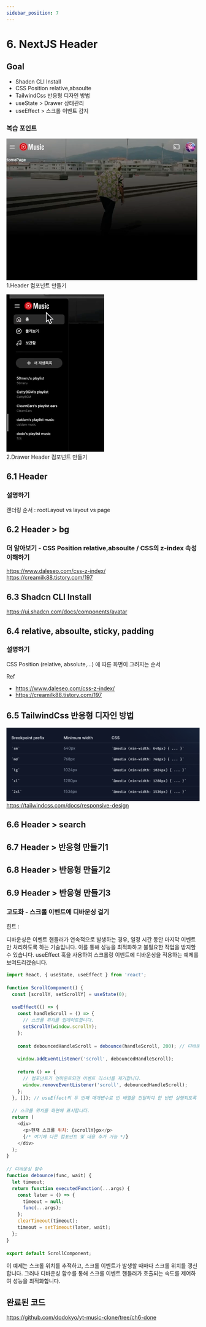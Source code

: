 ```yaml
---
sidebar_position: 7
---
```


# 6. NextJS Header 


## Goal

- Shadcn CLI Install 
- CSS Position relative,absoulte  
- TailwindCss 반응형 디자인 방법  
- useState > Drawer 상태관리
- useEffect > 스크롤 이벤트 감지  

### 복습 포인트

![Alt text](image-31.png)  
1.Header 컴포넌트 만들기  


![Alt text](image-30.png)  
2.Drawer Header 컴포넌트 만들기  



## 6.1 Header

### 설명하기 

랜더링 순서 : rootLayout vs layout vs page 

## 6.2 Header > bg

### 더 알아보기 - CSS Position relative,absoulte / CSS의 z-index 속성 이해하기

https://www.daleseo.com/css-z-index/  
https://creamilk88.tistory.com/197  

## 6.3 Shadcn CLI Install
https://ui.shadcn.com/docs/components/avatar

## 6.4 relative, absoulte, sticky, padding


### 설명하기

CSS Position (relative, absolute,...) 에 따른 화면이 그려지는 순서    

Ref   
- https://www.daleseo.com/css-z-index/    
- https://creamilk88.tistory.com/197    

## 6.5 TailwindCss 반응형 디자인 방법

![Alt text](image-28.png)
https://tailwindcss.com/docs/responsive-design

## 6.6 Header > search

## 6.7 Header > 반응형 만들기1

## 6.8 Header > 반응형 만들기2

## 6.9 Header > 반응형 만들기3

### 고도화 - 스크롤 이벤트에 디바운싱 걸기  

힌트 :  

디바운싱은 이벤트 핸들러가 연속적으로 발생하는 경우, 일정 시간 동안 마지막 이벤트만 처리하도록 하는 기술입니다. 이를 통해 성능을 최적화하고 불필요한 작업을 방지할 수 있습니다. useEffect 훅을 사용하여 스크롤링 이벤트에 디바운싱을 적용하는 예제를 보여드리겠습니다.

```javascript
import React, { useState, useEffect } from 'react';

function ScrollComponent() {
  const [scrollY, setScrollY] = useState(0);

  useEffect(() => {
    const handleScroll = () => {
      // 스크롤 위치를 업데이트합니다.
      setScrollY(window.scrollY);
    };

    const debouncedHandleScroll = debounce(handleScroll, 200); // 디바운싱 적용

    window.addEventListener('scroll', debouncedHandleScroll);

    return () => {
      // 컴포넌트가 언마운트되면 이벤트 리스너를 제거합니다.
      window.removeEventListener('scroll', debouncedHandleScroll);
    };
  }, []); // useEffect의 두 번째 매개변수로 빈 배열을 전달하여 한 번만 실행되도록 설정합니다.

  // 스크롤 위치를 화면에 표시합니다.
  return (
    <div>
      <p>현재 스크롤 위치: {scrollY}px</p>
      {/* 여기에 다른 컴포넌트 및 내용 추가 가능 */}
    </div>
  );
}

// 디바운싱 함수
function debounce(func, wait) {
  let timeout;
  return function executedFunction(...args) {
    const later = () => {
      timeout = null;
      func(...args);
    };
    clearTimeout(timeout);
    timeout = setTimeout(later, wait);
  };
}

export default ScrollComponent;
```

이 예제는 스크롤 위치를 추적하고, 스크롤 이벤트가 발생할 때마다 스크롤 위치를 갱신합니다. 그러나 디바운싱 함수를 통해 스크롤 이벤트 핸들러가 호출되는 속도를 제어하여 성능을 최적화합니다.


## 완료된 코드  

https://github.com/dodokyo/yt-music-clone/tree/ch6-done
